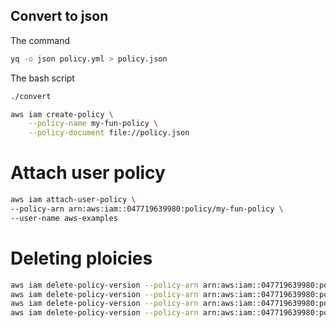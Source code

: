 ## Convert to json


The command
```sh
yq -o json policy.yml > policy.json
```

The bash script

```sh
./convert
```


```sh
aws iam create-policy \
    --policy-name my-fun-policy \
    --policy-document file://policy.json
```

# Attach user policy

```sh
aws iam attach-user-policy \
--policy-arn arn:aws:iam::047719639980:policy/my-fun-policy \
--user-name aws-examples
```    

# Deleting ploicies

```sh
aws iam delete-policy-version --policy-arn arn:aws:iam::047719639980:policy/my-fun-policy --version-id v1
aws iam delete-policy-version --policy-arn arn:aws:iam::047719639980:policy/my-fun-policy --version-id v2
aws iam delete-policy-version --policy-arn arn:aws:iam::047719639980:policy/my-fun-policy --version-id v3
aws iam delete-policy-version --policy-arn arn:aws:iam::047719639980:policy/my-fun-policy --version-id v4
```

